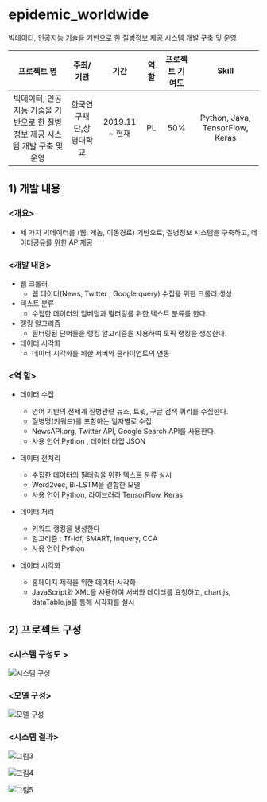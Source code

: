 # epidemic_worldwide
빅데이터, 인공지능 기술을 기반으로 한 질병정보 제공 시스템 개발 구축 및 운영


| 프로젝트 명 | 주최/기관 | 기간 | 역할 | 프로젝트 기여도 | Skill | 
| :---: | :---: | :---: | :---: | :---: | :--: |
| 빅데이터, 인공지능 기술을 기반으로 한 질병정보 제공 시스템 개발 구축 및 운영| 한국연구재단,상명대학교 | 2019.11 ~ 현재 | PL | 50% | Python, Java, TensorFlow, Keras|


## 1) 개발 내용
### <개요>
 * 세 가지 빅데이터를 (웹, 게놈, 이동경로) 기반으로, 질병정보 시스템을 구축하고, 데이터공유를 위한 API제공

### <개발 내용>
 * 웹  크롤러
     - 웹 데이터(News, Twitter , Google query) 수집을 위한 크롤러 생성
 * 텍스트 분류
     - 수집한 데이터의 임베딩과 필터링를 위한 텍스트 분류를 한다. 
 * 랭킹 알고리즘
     - 필터링된 단어들을 랭킹 알고리즘을 사용하여 토픽 랭킹을 생성한다. 
 * 데이터 시각화
     - 데이터 시각화를 위한 서버와 클라이언트의 연동
 
     
### <역 할>
 * 데이터 수집
     - 영어 기반의 전세계 질병관련 뉴스, 트윗, 구글 검색 쿼리를 수집한다.
     - 질병명(키워드)를 포함하는 일자별로 수집
     - NewsAPI.org, Twitter API, Google Search API를 사용한다.
     - 사용 언어 Python , 데이터 타입 JSON
  
 * 데이터 전처리
     - 수집한 데이터의 필터링을 위한 텍스트 분류 실시
     - Word2vec, Bi-LSTM을 결합한 모델
     - 사용 언어 Python, 라이브러리 TensorFlow, Keras
     
 * 데이터 처리
     - 키워드 랭킹을 생성한다
     - 알고리즘 : Tf-Idf, SMART, Inquery, CCA
     - 사용 언어 Python
 
 * 데이터 시각화
     - 홈페이지 제작을 위한 데이터 시각화
     - JavaScript와 XML을 사용하여 서버와 데이터를 요청하고, chart.js, dataTable.js를 통해 시각화를 실시
     
  
## 2) 프로젝트 구성

### <시스템 구성도 >

![시스템 구성](https://user-images.githubusercontent.com/74284500/98916660-c6340580-250e-11eb-8008-faf87cd98f9e.JPG)

### <모델 구성>
![모델 구성](https://user-images.githubusercontent.com/74284500/98916724-d8ae3f00-250e-11eb-90c8-29ef44b45e76.JPG)




### <시스템 결과>
![그림3](https://user-images.githubusercontent.com/74284500/98916893-0dba9180-250f-11eb-83bb-2962d4fb51e3.png)

![그림4](https://user-images.githubusercontent.com/74284500/98916880-0bf0ce00-250f-11eb-97c7-1eea8fd01cb2.PNG)

![그림5](https://user-images.githubusercontent.com/74284500/98916897-0eebbe80-250f-11eb-9c4d-cc382d3baed9.PNG)

